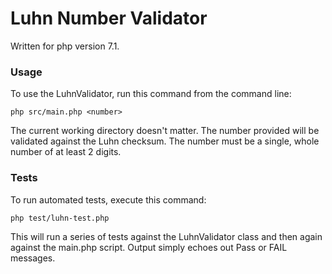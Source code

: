 # Luhn Number Validator
Written for php version 7.1.

### Usage
To use the LuhnValidator, run this command from the command line:
```
php src/main.php <number>
```
The current working directory doesn't matter. The number provided will be validated against the Luhn checksum. The number must be a single, whole number of at least 2 digits.

### Tests
To run automated tests, execute this command:
```
php test/luhn-test.php
```
This will run a series of tests against the LuhnValidator class and then again against the main.php script. Output simply echoes out Pass or FAIL messages.